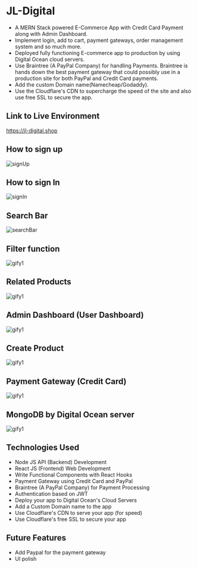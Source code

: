 # JL-Digital

* A MERN Stack powered E-Commerce App with Credit Card Payment along with Admin Dashboard.
* Implement login, add to cart, payment gateways, order management system and so much more.
* Deployed fully functioning E-commerce app to production by using Digital Ocean cloud servers.
* Use Braintree (A PayPal Company) for handling Payments. Braintree is hands down the best payment gateway that could possibly use in a production site for both PayPal and Credit Card payments.
* Add the custom Domain name(Namecheap/Godaddy).
* Use the Cloudflare's CDN to supercharge the speed of the site and also use free SSL to secure the app.

## Link to Live Environment

https://jl-digital.shop


## How to sign up
![signUp](ecommerce-frontend/images/signUp.gif)

## How to sign In 
![signIn](ecommerce-frontend/images/signIn.gif)

## Search Bar 
![searchBar](ecommerce-frontend/images/searchBar.gif)

## Filter function
![gify1](ecommerce-frontend/images/filter.gif)

## Related Products
![gify1](ecommerce-frontend/images/relatedProducts.gif)

## Admin Dashboard (User Dashboard)
![gify1](ecommerce-frontend/images/adminDashboard.gif)

## Create Product
![gify1](ecommerce-frontend/images/createProducts.gif)

## Payment Gateway (Credit Card)
![gify1](ecommerce-frontend/images/searchBar.gif)

## MongoDB by Digital Ocean server
![gify1](ecommerce-frontend/images/mongoDB.gif)

## Technologies Used

* Node JS API (Backend) Development
* React JS (Frontend) Web Development
* Write Functional Components with React Hooks
* Payment Gateway using Credit Card and PayPal
* Braintree (A PayPal Company) for Payment Processing
* Authentication based on JWT
* Deploy your app to Digital Ocean's Cloud Servers
* Add a Custom Domain name to the app
* Use Cloudflare's CDN to serve your app (for speed)
* Use Cloudflare's free SSL to secure your app

## Future Features

* Add Paypal for the payment gateway
* UI polish

